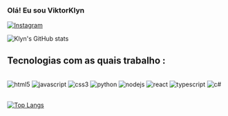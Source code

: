 ### Olá! Eu sou ViktorKlyn

[![Instagram](https://img.shields.io/badge/Instagram-E4405F?style=for-the-badge&logo=instagram&logoColor=white)](https://instagram.com/victor_klyn)

![Klyn's GitHub stats](https://github-readme-stats.vercel.app/api?username=ViktorKlyn&show_icons=true&theme=dracula)

## Tecnologias com as quais trabalho :

<div style="display: inline_block"><br/>
    <img alt="html5" src="https://img.shields.io/badge/HTML5-E34F26?style=for-the-badge&logo=html5&logoColor=white"/>
    <img alt="javascript" src="https://img.shields.io/badge/JavaScript-F7DF1E?style=for-the-badge&logo=javascript&logoColor=black"/>
    <img alt="css3" src="https://img.shields.io/badge/CSS3-1572B6?style=for-the-badge&logo=css3&logoColor=white"/>
     <img alt="python" src="https://img.shields.io/badge/Python-3776AB?style=for-the-badge&logo=python&logoColor=white"/>
      <img alt="nodejs" src="    https://img.shields.io/badge/Node.js-43853D?style=for-the-badge&logo=node.js&logoColor=white"/>
       <img alt="react" src="https://img.shields.io/badge/React-20232A?style=for-the-badge&logo=react&logoColor=61DAFB"/>
       <img alt="typescript" src="https://img.shields.io/badge/TypeScript-007ACC?style=for-the-badge&logo=typescript&logoColor=white"/>
       <img alt="c#" src="https://img.shields.io/badge/C%23-239120?style=for-the-badge&logo=c-sharp&logoColor=white"/>
</div><br/>

[![Top Langs](https://github-readme-stats.vercel.app/api/top-langs/?username=ViktorKlyn)](https://github.com/ViktorKlyn/github-readme-stats)
